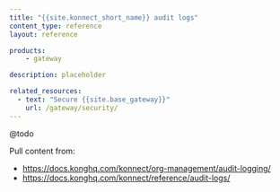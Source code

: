 ```yaml
---
title: "{{site.konnect_short_name}} audit logs"
content_type: reference
layout: reference

products:
    - gateway

description: placeholder

related_resources:
  - text: "Secure {{site.base_gateway}}"
    url: /gateway/security/
---
```


@todo

Pull content from:
* https://docs.konghq.com/konnect/org-management/audit-logging/
* https://docs.konghq.com/konnect/reference/audit-logs/
